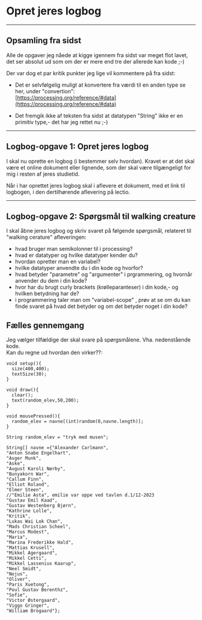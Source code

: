# Opret jeres logbog

----

## Opsamling fra sidst

Alle de opgaver jeg nåede at kigge igennem fra sidst var meget flot lavet, det ser absolut ud som om der er mere end tre der allerede kan kode ;-)

Der var dog et par kritik punkter jeg lige vil kommentere på fra sidst:

- Det er selvfølgelig muligt at konvertere fra værdi til en anden type se her, under "convertion":    
[https://processing.org/reference/#data](https://processing.org/reference/#data)   


- Det fremgik ikke af teksten fra sidst at datatypen "String" ikke er en primitiv type,- det har jeg rettet nu ;-)

----

## Logbog-opgave 1: Opret jeres logbog

I skal nu oprette en logbog (i bestemmer selv hvordan). 
Kravet er at det skal være et online dokument eller lignende, som der skal være tilgængeligt for mig i resten af jeres studietid.   

Når i har oprettet jeres logbog skal i aflevere et dokument, med et link til logbogen, i den dertilhørende aflevering på lectio.

---

## Logbog-opgave 2: Spørgsmål til walking creature

I skal åbne jeres logbog og skriv svaret på følgende spørgsmål, relateret til "walking cerature" afleveringen:

- hvad bruger man semikolonner til i processing?
- hvad er datatyper og hvilke datatyper kender du?
- hvordan opretter man en variabel?
- hvilke datatyper anvendte du i din kode og hvorfor?
- hvad betyder "parametre" og "argumenter" i prgrammering, og hvornår anvender du dem i din kode?
- hvor har du brugt curly brackets (krølleparanteser) i din kode,- og hvilken betydning har de?
- i programmering taler man om "variabel-scope" , prøv at se om du kan finde svaret på hvad det betyder og om det betyder noget i din kode?

## Fælles gennemgang
Jeg vælger tilfældige der skal svare på spørgsmålene. Vha. nedenstående kode.  
Kan du regne ud hvordan den virker??:

```
void setup(){
  size(400,400);
  textSize(30);
}

void draw(){
  clear();
  text(random_elev,50,200);
}

void mousePressed(){
  random_elev = navne[(int)random(0,navne.length)]; 
}

String random_elev = "tryk med musen";

String[] navne ={"Alexander Carlmann",
"Anton Snabe Engelhart",
"Asger Munk",
"Aske",
"August Karoli Nørby",
"Bunyakorn War",
"Callum Finn",
"Elliot Roland",
"Elmer Steen",
//"Emilie Asta", emilie var oppe ved tavlen d.1/12-2023
"Gustav Emil Kaad",
"Gustav Westenberg Bjørn",
"Kathrine Lolle",
"Kritik",
"Lukas Wai Lok Chan",
"Mads Christian Scheel",
"Marcus Modest",
"Maria",
"Marina Frederikke Hald",
"Mattias Krusell",
"Mikkel Agergaard",
"Mikkel Cetti",
"Mikkel Lassenius Kaarup",
"Neel Smidt",
"Nojus",
"Oliver",
"Paris Xuetong",
"Poul Gustav Berenthz",
"Sofie",
"Victor Østergaard",
"Viggo Gringer",
"William Brogaard"};
```